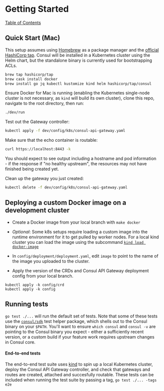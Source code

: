 # Getting Started

[Table of Contents](./README.md)

## Quick Start (Mac)

This setup assumes using [Homebrew](https://brew.sh/) as a package manager and the [official HashiCorp tap](https://github.com/hashicorp/homebrew-tap). Consul will be installed in a Kubernetes cluster using the Helm chart, but the standalone binary is currently used for bootstrapping ACLs.

```bash
brew tap hashicorp/tap
brew cask install docker
brew install go jq kubectl kustomize kind helm hashicorp/tap/consul
```

Ensure Docker for Mac is running (enabling the Kubernetes single-node cluster is not necessary, as `kind` will build its own cluster), clone this repo, navigate to the root directory, then run:

```bash
./dev/run
```

Test out the Gateway controller:

```bash
kubectl apply -f dev/config/k8s/consul-api-gateway.yaml
```

Make sure that the echo container is routable:

```bash
curl https://localhost:8443 -k
```

You should expect to see output including a hostname and pod information - if the response if "no healthy upstream", the resources may not have finished being created yet.

Clean up the gateway you just created:

```bash
kubectl delete -f dev/config/k8s/consul-api-gateway.yaml
```

## Deploying a custom Docker image on a development cluster

- Create a Docker image from your local branch with `make docker`

- *Optional*: Some k8s setups require loading a custom image into the runtime environment for it to get pulled by worker nodes. For a local kind cluster you can load the image using the subcommand [`kind load docker-image`](https://kind.sigs.k8s.io/docs/user/quick-start/#loading-an-image-into-your-cluster)

- In `config/deployment/deployment.yaml`, edit `image` to point to the name of the image you uploaded to the cluster.

- Apply the version of the CRDs and Consul API Gateway deployment config from your local branch.
```
kubectl apply -k config/crd
kubectl apply -k config
```

## Running tests

`go test ./...` will run the default set of tests. Note that some of these tests use the [`consul/sdk`](https://github.com/hashicorp/consul/tree/main/sdk) test helper package, which shells out to the Consul binary on your `$PATH`. You'll want to ensure `which consul` and `consul -v` are pointing to the Consul binary you expect - either a sufficiently recent version, or a custom build if your feature work requires upstream changes in Consul core.

#### End-to-end tests

The end-to-end test suite uses [kind](https://kind.sigs.k8s.io/) to spin up a local Kubernetes cluster, deploy the Consul API Gateway controller, and check that gateways and routes are created, attached and succesfully routable. These tests can be included when running the test suite by passing a tag, `go test ./... -tags e2e`
